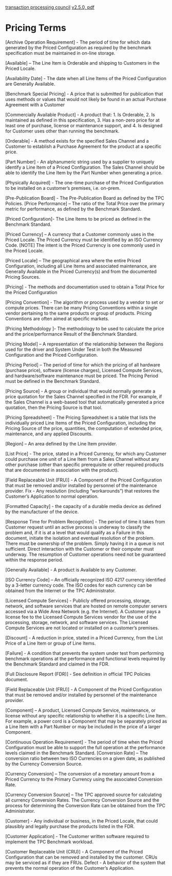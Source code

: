 # 

[transaction processing council](http://www.tpc.org/tpcc/) [v2.5.0,
pdf](http://www.tpc.org/tpc_documents_current_versions/pdf/pricing_v2.5.0.pdf)

# Pricing Terms

\[Archive Operation Requirement\] - The period of time for which data
generated by the Priced Configuration as required by the benchmark
specification must be maintained in on-line storage.

\[Available\] – The Line Item is Orderable and shipping to Customers in
the Priced Locale.

\[Availability Date\] - The date when all Line Items of the Priced
Configuration are Generally Available.

\[Benchmark Special Pricing\] - A price that is submitted for
publication that uses methods or values that would not likely be found
in an actual Purchase Agreement with a Customer

\[Commercially Available Product\] - A product that: 1. Is Orderable, 2.
Is maintained as defined in this specification, 3. Has a non-zero price
for at least one of purchase, license or maintenance support, and 4. Is
designed for Customer uses other than running the benchmark.

\[Orderable\] - A method exists for the specified Sales Channel and a
Customer to establish a Purchase Agreement for the product at a specific
price.

\[Part Number\] - An alphanumeric string used by a supplier to uniquely
identify a Line Item of a Priced Configuration. The Sales Channel should
be able to identify the Line Item by the Part Number when generating a
price.

\[Physically Acquired\] - The one-time purchase of the Priced
Configuration to be installed on a customer’s premises, i.e. on-prem.

\[Pre-Publication Board\] - The Pre-Publication Board as defined by the
TPC Policies. \[Price Performance\] – The ratio of the Total Price over
the primary metric for performance, as defined by the Benchmark
Standard.

\[Priced Configuration\]- The Line Items to be priced as defined in the
Benchmark Standard.

\[Priced Currency\] – A currency that a Customer commonly uses in the
Priced Locale. The Priced Currency must be identified by an ISO Currency
Code. \[NOTE\] The intent is the Priced Currency is one commonly used in
the Priced Locale.

\[Priced Locale\] – The geographical area where the entire Priced
Configuration, including all Line Items and associated maintenance, are
Generally Available in the Priced Currency(s) and from the documented
Pricing Sources.

\[Pricing\] - The methods and documentation used to obtain a Total Price
for the Priced Configuration

\[Pricing Convention\] - The algorithm or process used by a vendor to
set or compute prices. There can be many Pricing Conventions within a
single vendor pertaining to the same products or group of products.
Pricing Conventions are often aimed at specific markets.

\[Pricing Methodology \]- The methodology to be used to calculate the
price and the price/performance Result of the Benchmark Standard.

\[Pricing Model\] – A representation of the relationship between the
Regions used for the driver and System Under Test in both the Measured
Configuration and the Priced Configuration.

\[Pricing Period\] – The period of time for which the pricing of all
hardware (purchase price), software (license charges), Licensed Compute
Services, and hardware/software maintenance must be priced. The Pricing
Period must be defined in the Benchmark Standard.

\[Pricing Source\] - A group or individual that would normally generate
a price quotation for the Sales Channel specified in the FDR. For
example, if the Sales Channel is a web-based tool that automatically
generated a price quotation, then the Pricing Source is that tool.

\[Pricing Spreadsheet\] - The Pricing Spreadsheet is a table that lists
the individually priced Line Items of the Priced Configuration,
including the Pricing Source of the price, quantities, the computation
of extended price, maintenance, and any applied Discounts.

\[Region\] – An area defined by the Line Item provider.

\[List Price\] - The price, stated in a Priced Currency, for which any
Customer could purchase one unit of a Line Item from a Sales Channel
without any other purchase (other than specific prerequisite or other
required products that are documented in association with the product).

\[Field Replaceable Unit (FRU)\] - A Component of the Priced
Configuration that must be removed and/or installed by personnel of the
maintenance provider. Fix - Any resolution (including “workarounds”)
that restores the Customer’s Application to normal operation.

\[Formatted Capacity\] - the capacity of a durable media device as
defined by the manufacturer of the device.

\[Response Time for Problem Recognition\] - The period of time it takes
from Customer request until an active process is underway to classify
the problem and, if it is at a level that would qualify as a Failure in
this document, initiate the isolation and eventual resolution of the
problem. There must be ownership of the problem. Simply having it in a
queue is not sufficient. Direct interaction with the Customer or their
computer must underway. The resumption of Customer operations need not
be guaranteed within the response period.

\[Generally Available\] - A product is Available to any Customer.

\[ISO Currency Code\] – An officially recognized ISO 4217 currency
identified by a 3-letter currency code. The ISO codes for each currency
can be obtained from the Internet or the TPC Administrator.

\[Licensed Compute Services\] - Publicly offered processing, storage,
network, and software services that are hosted on remote computer
servers accessed via a Wide Area Network (e.g. the Internet). A Customer
pays a license fee to the Licensed Compute Services vendor for the use
of the processing, storage, network, and software services. The Licensed
Compute Services are not located or installed on a customer’s premises.

\[Discount\] - A reduction in price, stated in a Priced Currency, from
the List Price of a Line Item or group of Line Items.

\[Failure\] - A condition that prevents the system under test from
performing benchmark operations at the performance and functional levels
required by the Benchmark Standard and claimed in the FDR.

\[Full Disclosure Report (FDR)\] - See definition in official TPC
Policies document.

\[Field Replaceable Unit (FRU)\] - A Component of the Priced
Configuration that must be removed and/or installed by personnel of the
maintenance provider.

\[Component\] – A product, Licensed Compute Service, maintenance, or
license without any specific relationship to whether it is a specific
Line Item. For example, a power cord is a Component that may be
separately priced as a Line Item with a Part Number or may be included
in the price of a larger Component.

\[Continuous Operation Requirement\] - The period of time when the
Priced Configuration must be able to support the full operation at the
performance levels claimed in the Benchmark Standard. \[Conversion
Rate\] – The conversion ratio between two ISO Currencies on a given
date, as published by the Currency Conversion Source.

\[Currency Conversion\] – The conversion of a monetary amount from a
Priced Currency to the Primary Currency using the associated Conversion
Rate.

\[Currency Conversion Source\] – The TPC approved source for calculating
all currency Conversion Rates. The Currency Conversion Source and the
process for determining the Conversion Rate can be obtained from the TPC
Administrator.

\[Customer\] - Any individual or business, in the Priced Locale, that
could plausibly and legally purchase the products listed in the FDR.

\[Customer Application\] - The Customer written software required to
implement the TPC Benchmark workload.

\[Customer Replaceable Unit (CRU)\] - A Component of the Priced
Configuration that can be removed and installed by the customer. CRUs
may be serviced as if they are FRUs. Defect - A behavior of the system
that prevents the normal operation of the Customer’s Application.
